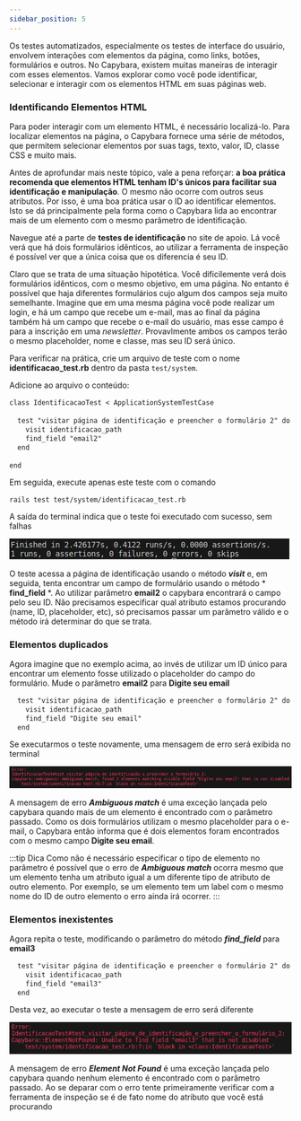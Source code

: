 ```yaml
---
sidebar_position: 5
---
```


Os testes automatizados, especialmente os testes de interface do usuário, envolvem interações com elementos da página, como links, botões, formulários e outros. No Capybara, existem muitas maneiras de interagir com esses elementos. Vamos explorar como você pode identificar, selecionar e interagir com os elementos HTML em suas páginas web.

### Identificando Elementos HTML

Para poder interagir com um elemento HTML, é necessário localizá-lo. Para localizar elementos na página, o Capybara fornece uma série de métodos, que permitem selecionar elementos por suas tags, texto, valor, ID, classe CSS e muito mais.

Antes de aprofundar mais neste tópico, vale a pena reforçar: **a boa prática recomenda que elementos HTML tenham ID's únicos para facilitar sua identificação e manipulação**. O mesmo não ocorre com outros seus atributos. Por isso, é uma boa prática usar o ID ao identificar elementos. Isto se dá principalmente pela forma como o Capybara lida ao encontrar mais de um elemento com o mesmo parâmetro de identificação.

Navegue até a parte de **testes de identificação** no site de apoio. Lá você verá que há dois formulários idênticos, ao utilizar a ferramenta de inspeção é possível ver que a única coisa que os diferencia é seu ID.

Claro que se trata de uma situação hipotética. Você dificilemente verá dois formulários idênticos, com o mesmo objetivo, em uma página. No entanto é possível que haja diferentes formulários cujo algum dos campos seja muito semelhante. Imagine que em uma mesma página você pode realizar um login, e há um campo que recebe um e-mail, mas ao final da página também há um campo que recebe o e-mail do usuário, mas esse campo é para a inscrição em uma *newsletter*. Provavlmente ambos os campos terão o mesmo placeholder, nome e classe, mas seu ID será único.

Para verificar na prática, crie um arquivo de teste com o nome **identificacao_test.rb** dentro da pasta ```test/system```.

Adicione ao arquivo o conteúdo:

```
class IdentificacaoTest < ApplicationSystemTestCase

  test "visitar página de identificação e preencher o formulário 2" do
    visit identificacao_path
    find_field "email2"
  end

end
```

Em seguida, execute apenas este teste com o comando

```
rails test test/system/identificacao_test.rb 
```

A saída do terminal indica que o teste foi executado com sucesso, sem falhas

![image](../../static/img/capybara/testeidentificacao1.png)

O teste acessa a página de identificação usando o método ***visit*** e, em seguida, tenta encontrar um campo de formulário usando o método * **find_field** *. Ao utilizar parâmetro **email2** o capybara encontrará o campo pelo seu ID. Não precisamos especificar qual atributo estamos procurando (name, ID, placeholder, etc), só precisamos passar um parâmetro válido e o método irá determinar do que se trata.

### Elementos duplicados

Agora imagine que no exemplo acima, ao invés de utilizar um ID único para encontrar um elemento fosse utilizado o placeholder do campo do formulário.
Mude o parâmetro **email2** para **Digite seu email**

```
  test "visitar página de identificação e preencher o formulário 2" do
    visit identificacao_path
    find_field "Digite seu email"
  end
```

Se executarmos o teste novamente, uma mensagem de erro será exibida no terminal

![image](../../static/img/capybara/elementoduplicado.png)

A mensagem de erro ***Ambiguous match*** é uma exceção lançada pelo capybara quando mais de um elemento é encontrado com o parâmetro passado. Como os dois formulários utilizam o mesmo placeholder para o e-mail, o Capybara então informa que é dois elementos foram encontrados com o mesmo campo **Digite seu email**.

:::tip Dica
Como não é necessário especificar o tipo de elemento no parâmetro é possível que o erro de ***Ambiguous match*** ocorra mesmo que um elemento tenha um atributo igual a um diferente tipo de atributo de outro elemento. Por exemplo, se um elemento tem um label com o mesmo nome do ID de outro elemento o erro ainda irá ocorrer.
:::

### Elementos inexistentes

Agora repita o teste, modificando o parâmetro do método ***find_field*** para **email3**

```
  test "visitar página de identificação e preencher o formulário 2" do
    visit identificacao_path
    find_field "email3"
  end
```

Desta vez, ao executar o teste a mensagem de erro será diferente

![image](../../static/img/capybara/elementoinexistente.png)

A mensagem de erro ***Element Not Found*** é uma exceção lançada pelo capybara quando nenhum elemento é encontrado com o parâmetro passado. Ao se deparar com o erro tente primeiramente verificar com a ferramenta de inspeção se é de fato nome do atributo que você está procurando
